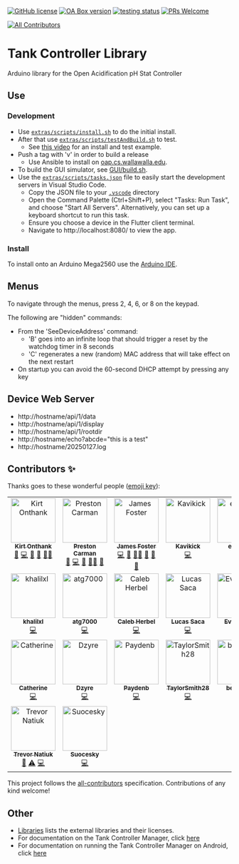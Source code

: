 [![GitHub license](https://img.shields.io/badge/License-MPL%202.0-brightgreen.svg)](https://github.com/Open-Acidification/TankController/blob/master/LICENSE)
[![OA Box version](https://img.shields.io/badge/TankController-v21.09.1-informational.svg)](https://github.com/Open-Acidification/TankController/releases)
[![testing status](https://github.com/Open-Acidification/TankController/workflows/Arduino%20CI/badge.svg)](https://github.com/Open-Acidification/TankController/actions)
[![PRs Welcome](https://img.shields.io/badge/PRs-welcome-brightgreen.svg)](https://github.com/Open-Acidification/TankController/blob/master/CONTRIBUTING.md)
<!-- ALL-CONTRIBUTORS-BADGE:START - Do not remove or modify this section -->
[![All Contributors](https://img.shields.io/badge/all_contributors-20-orange.svg?style=flat-square)](#contributors-)
<!-- ALL-CONTRIBUTORS-BADGE:END -->

# Tank Controller Library

Arduino library for the Open Acidification pH Stat Controller

## Use

### Development

*   Use [`extras/scripts/install.sh`](extras/scripts/install.sh) to do the initial install.
*   After that use [`extras/scripts/testAndBuild.sh`](extras/scripts/testAndBuild.sh) to test.
    *    See [this video](https://youtu.be/ZYNnVE4LnCg) for an install and test example.
*   Push a tag with 'v' in order to build a release
    *    Use Ansible to install on [oap.cs.wallawalla.edu](oap.cs.wallawalla.edu).
*   To build the GUI simulator, see [GUI/build.sh](GUI/build.sh).
*   Use the [`extras/scripts/tasks.json`](extras/scripts/tasks.json) file to easily start the development servers in Visual Studio Code.
    * Copy the JSON file to your [`.vscode`](.vscode) directory
    * Open the Command Palette (Ctrl+Shift+P), select "Tasks: Run Task", and choose "Start All Servers". Alternatively, you can set up a keyboard shortcut to run this task.
    * Ensure you choose a device in the Flutter client terminal.
    * Navigate to http://localhost:8080/ to view the app.


### Install

To install onto an Arduino Mega2560 use the [Arduino IDE](https://www.arduino.cc/en/software).

## Menus

To navigate through the menus, press 2, 4, 6, or 8 on the keypad.

The following are "hidden" commands:
*   From the 'SeeDeviceAddress' command:
    *   'B' goes into an infinite loop that should trigger a reset by the watchdog timer in 8 seconds
    *   'C' regenerates a new (random) MAC address that will take effect on the next restart
*   On startup you can avoid the 60-second DHCP attempt by pressing any key

## Device Web Server

* http://hostname/api/1/data
* http://hostname/api/1/display
* http://hostname/api/1/rootdir
* http://hostname/echo?abcde="this is a test"
* http://hostname/20250127.log

## Contributors ✨

Thanks goes to these wonderful people ([emoji key](https://allcontributors.org/docs/en/emoji-key)):

<!-- ALL-CONTRIBUTORS-LIST:START - Do not remove or modify this section -->
<!-- prettier-ignore-start -->
<!-- markdownlint-disable -->
<table>
  <tbody>
    <tr>
      <td align="center" valign="top" width="16.66%"><a href="https://gab.wallawalla.edu/~kirt.onthank/index.html"><img src="https://avatars.githubusercontent.com/u/48142545?v=4?s=100" width="100px;" alt="Kirt Onthank"/><br /><sub><b>Kirt Onthank</b></sub></a><br /><a href="#business-KirtOnthank" title="Business development">💼</a> <a href="https://github.com/Open-Acidification/TankController/commits?author=KirtOnthank" title="Code">💻</a> <a href="#design-KirtOnthank" title="Design">🎨</a> <a href="#ideas-KirtOnthank" title="Ideas, Planning, & Feedback">🤔</a> <a href="#mentoring-KirtOnthank" title="Mentoring">🧑‍🏫</a></td>
      <td align="center" valign="top" width="16.66%"><a href="https://github.com/prestoncarman"><img src="https://avatars.githubusercontent.com/u/3517157?v=4?s=100" width="100px;" alt="Preston Carman"/><br /><sub><b>Preston Carman</b></sub></a><br /><a href="https://github.com/Open-Acidification/TankController/issues?q=author%3Aprestoncarman" title="Bug reports">🐛</a> <a href="https://github.com/Open-Acidification/TankController/commits?author=prestoncarman" title="Code">💻</a> <a href="#ideas-prestoncarman" title="Ideas, Planning, & Feedback">🤔</a> <a href="#mentoring-prestoncarman" title="Mentoring">🧑‍🏫</a> <a href="https://github.com/Open-Acidification/TankController/pulls?q=is%3Apr+reviewed-by%3Aprestoncarman" title="Reviewed Pull Requests">👀</a></td>
      <td align="center" valign="top" width="16.66%"><a href="http://programminggems.wordpress.com/"><img src="https://avatars.githubusercontent.com/u/1577872?v=4?s=100" width="100px;" alt="James Foster"/><br /><sub><b>James Foster</b></sub></a><br /><a href="https://github.com/Open-Acidification/TankController/commits?author=jgfoster" title="Code">💻</a> <a href="#ideas-jgfoster" title="Ideas, Planning, & Feedback">🤔</a> <a href="#mentoring-jgfoster" title="Mentoring">🧑‍🏫</a> <a href="#projectManagement-jgfoster" title="Project Management">📆</a> <a href="https://github.com/Open-Acidification/TankController/pulls?q=is%3Apr+reviewed-by%3Ajgfoster" title="Reviewed Pull Requests">👀</a> <a href="https://github.com/Open-Acidification/TankController/issues?q=author%3Ajgfoster" title="Bug reports">🐛</a></td>
      <td align="center" valign="top" width="16.66%"><a href="https://github.com/Kavikick"><img src="https://avatars.githubusercontent.com/u/50475639?v=4?s=100" width="100px;" alt="Kavikick"/><br /><sub><b>Kavikick</b></sub></a><br /><a href="https://github.com/Open-Acidification/TankController/commits?author=Kavikick" title="Code">💻</a></td>
      <td align="center" valign="top" width="16.66%"><a href="https://github.com/eucalvo"><img src="https://avatars.githubusercontent.com/u/71796520?v=4?s=100" width="100px;" alt="eucalvo"/><br /><sub><b>eucalvo</b></sub></a><br /><a href="https://github.com/Open-Acidification/TankController/commits?author=eucalvo" title="Code">💻</a> <a href="https://github.com/Open-Acidification/TankController/issues?q=author%3Aeucalvo" title="Bug reports">🐛</a></td>
      <td align="center" valign="top" width="16.66%"><a href="https://github.com/Lizj96"><img src="https://avatars.githubusercontent.com/u/71606160?v=4?s=100" width="100px;" alt="Lizj96"/><br /><sub><b>Lizj96</b></sub></a><br /><a href="https://github.com/Open-Acidification/TankController/commits?author=Lizj96" title="Code">💻</a></td>
    </tr>
    <tr>
      <td align="center" valign="top" width="16.66%"><a href="https://github.com/khalilxl"><img src="https://avatars.githubusercontent.com/u/26103228?v=4?s=100" width="100px;" alt="khalilxl"/><br /><sub><b>khalilxl</b></sub></a><br /><a href="https://github.com/Open-Acidification/TankController/commits?author=khalilxl" title="Code">💻</a></td>
      <td align="center" valign="top" width="16.66%"><a href="https://github.com/atg7000"><img src="https://avatars.githubusercontent.com/u/38963069?v=4?s=100" width="100px;" alt="atg7000"/><br /><sub><b>atg7000</b></sub></a><br /><a href="https://github.com/Open-Acidification/TankController/commits?author=atg7000" title="Code">💻</a></td>
      <td align="center" valign="top" width="16.66%"><a href="https://github.com/cherbel"><img src="https://avatars.githubusercontent.com/u/36583106?v=4?s=100" width="100px;" alt="Caleb Herbel"/><br /><sub><b>Caleb Herbel</b></sub></a><br /><a href="https://github.com/Open-Acidification/TankController/commits?author=cherbel" title="Code">💻</a></td>
      <td align="center" valign="top" width="16.66%"><a href="https://github.com/lsaca05"><img src="https://avatars.githubusercontent.com/u/46550669?v=4?s=100" width="100px;" alt="Lucas Saca"/><br /><sub><b>Lucas Saca</b></sub></a><br /><a href="https://github.com/Open-Acidification/TankController/commits?author=lsaca05" title="Code">💻</a></td>
      <td align="center" valign="top" width="16.66%"><a href="https://github.com/EvanKropf"><img src="https://avatars.githubusercontent.com/u/59894430?v=4?s=100" width="100px;" alt="EvanKropf"/><br /><sub><b>EvanKropf</b></sub></a><br /><a href="https://github.com/Open-Acidification/TankController/commits?author=EvanKropf" title="Code">💻</a></td>
      <td align="center" valign="top" width="16.66%"><a href="https://github.com/genevea"><img src="https://avatars.githubusercontent.com/u/83893683?v=4?s=100" width="100px;" alt="genevea"/><br /><sub><b>genevea</b></sub></a><br /><a href="https://github.com/Open-Acidification/TankController/commits?author=genevea" title="Code">💻</a></td>
    </tr>
    <tr>
      <td align="center" valign="top" width="16.66%"><a href="https://github.com/thomca"><img src="https://avatars.githubusercontent.com/u/56854904?v=4?s=100" width="100px;" alt="Catherine"/><br /><sub><b>Catherine</b></sub></a><br /><a href="https://github.com/Open-Acidification/TankController/commits?author=thomca" title="Code">💻</a></td>
      <td align="center" valign="top" width="16.66%"><a href="https://github.com/IDzyre"><img src="https://avatars.githubusercontent.com/u/46759635?v=4?s=100" width="100px;" alt="Dzyre"/><br /><sub><b>Dzyre</b></sub></a><br /><a href="https://github.com/Open-Acidification/TankController/commits?author=IDzyre" title="Code">💻</a></td>
      <td align="center" valign="top" width="16.66%"><a href="https://github.com/Paydenb"><img src="https://avatars.githubusercontent.com/u/83844058?v=4?s=100" width="100px;" alt="Paydenb"/><br /><sub><b>Paydenb</b></sub></a><br /><a href="https://github.com/Open-Acidification/TankController/commits?author=Paydenb" title="Code">💻</a></td>
      <td align="center" valign="top" width="16.66%"><a href="https://github.com/TaylorSmith28"><img src="https://avatars.githubusercontent.com/u/83837157?v=4?s=100" width="100px;" alt="TaylorSmith28"/><br /><sub><b>TaylorSmith28</b></sub></a><br /><a href="https://github.com/Open-Acidification/TankController/commits?author=TaylorSmith28" title="Code">💻</a></td>
      <td align="center" valign="top" width="16.66%"><a href="https://github.com/BenjaminWachter"><img src="https://avatars.githubusercontent.com/u/81596850?v=4?s=100" width="100px;" alt="benwach"/><br /><sub><b>benwach</b></sub></a><br /><a href="https://github.com/Open-Acidification/TankController/commits?author=BenjaminWachter" title="Code">💻</a></td>
      <td align="center" valign="top" width="16.66%"><a href="https://github.com/je-foster"><img src="https://avatars.githubusercontent.com/u/109112235?v=4?s=100" width="100px;" alt="John Foster"/><br /><sub><b>John Foster</b></sub></a><br /><a href="https://github.com/Open-Acidification/TankController/commits?author=je-foster" title="Tests">⚠️</a> <a href="https://github.com/Open-Acidification/TankController/commits?author=je-foster" title="Code">💻</a></td>
    </tr>
    <tr>
      <td align="center" valign="top" width="16.66%"><a href="https://github.com/pianistrevor"><img src="https://avatars.githubusercontent.com/u/31118933?v=4?s=100" width="100px;" alt="Trevor Natiuk"/><br /><sub><b>Trevor Natiuk</b></sub></a><br /><a href="https://github.com/Open-Acidification/TankController/issues?q=author%3Apianistrevor" title="Bug reports">🐛</a> <a href="https://github.com/Open-Acidification/TankController/commits?author=pianistrevor" title="Tests">⚠️</a> <a href="https://github.com/Open-Acidification/TankController/commits?author=pianistrevor" title="Code">💻</a></td>
      <td align="center" valign="top" width="16.66%"><a href="https://github.com/Suocesky"><img src="https://avatars.githubusercontent.com/u/73154821?v=4?s=100" width="100px;" alt="Suocesky"/><br /><sub><b>Suocesky</b></sub></a><br /><a href="https://github.com/Open-Acidification/TankController/commits?author=Suocesky" title="Code">💻</a></td>
    </tr>
  </tbody>
</table>

<!-- markdownlint-restore -->
<!-- prettier-ignore-end -->

<!-- ALL-CONTRIBUTORS-LIST:END -->

This project follows the [all-contributors](https://github.com/all-contributors/all-contributors) specification. Contributions of any kind welcome!

## Other

*   [Libraries](docs/libraries.md) lists the external libraries and their licenses.
*   For documentation on the Tank Controller Manager, click [here](extras/docs/FrontEnd.md)
*   For documentation on running the Tank Controller Manager on Android, click [here](extras/docs/Android.md)
